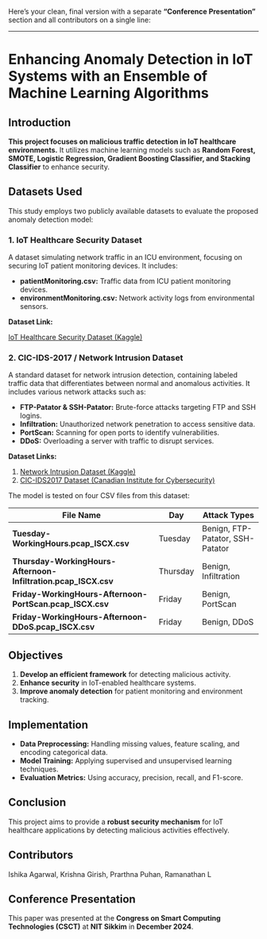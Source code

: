 Here’s your clean, final version with a separate **“Conference Presentation”** section and all contributors on a single line:

---

# Enhancing Anomaly Detection in IoT Systems with an Ensemble of Machine Learning Algorithms

## Introduction

**This project focuses on malicious traffic detection in IoT healthcare environments.** It utilizes machine learning models such as **Random Forest, SMOTE, Logistic Regression, Gradient Boosting Classifier, and Stacking Classifier** to enhance security.

## Datasets Used

This study employs two publicly available datasets to evaluate the proposed anomaly detection model:

### **1. IoT Healthcare Security Dataset**

A dataset simulating network traffic in an ICU environment, focusing on securing IoT patient monitoring devices. It includes:

* **patientMonitoring.csv:** Traffic data from ICU patient monitoring devices.
* **environmentMonitoring.csv:** Network activity logs from environmental sensors.

**Dataset Link:**

[IoT Healthcare Security Dataset (Kaggle)](https://www.kaggle.com/datasets/faisalmalik/iot-healthcare-security-dataset)

### **2. CIC-IDS-2017 / Network Intrusion Dataset**

A standard dataset for network intrusion detection, containing labeled traffic data that differentiates between normal and anomalous activities. It includes various network attacks such as:

* **FTP-Patator & SSH-Patator:** Brute-force attacks targeting FTP and SSH logins.
* **Infiltration:** Unauthorized network penetration to access sensitive data.
* **PortScan:** Scanning for open ports to identify vulnerabilities.
* **DDoS:** Overloading a server with traffic to disrupt services.

**Dataset Links:**

1. [Network Intrusion Dataset (Kaggle)](https://www.kaggle.com/datasets/chethuhn/network-intrusion-dataset)
2. [CIC-IDS2017 Dataset (Canadian Institute for Cybersecurity)](https://www.unb.ca/cic/datasets/ids-2017.html)

The model is tested on four CSV files from this dataset:

| File Name                                                      | Day      | Attack Types                     |
| -------------------------------------------------------------- | -------- | -------------------------------- |
| **Tuesday-WorkingHours.pcap_ISCX.csv**                         | Tuesday  | Benign, FTP-Patator, SSH-Patator |
| **Thursday-WorkingHours-Afternoon-Infiltration.pcap_ISCX.csv** | Thursday | Benign, Infiltration             |
| **Friday-WorkingHours-Afternoon-PortScan.pcap_ISCX.csv**       | Friday   | Benign, PortScan                 |
| **Friday-WorkingHours-Afternoon-DDoS.pcap_ISCX.csv**           | Friday   | Benign, DDoS                     |

## Objectives

1. **Develop an efficient framework** for detecting malicious activity.
2. **Enhance security** in IoT-enabled healthcare systems.
3. **Improve anomaly detection** for patient monitoring and environment tracking.

## Implementation

* **Data Preprocessing:** Handling missing values, feature scaling, and encoding categorical data.
* **Model Training:** Applying supervised and unsupervised learning techniques.
* **Evaluation Metrics:** Using accuracy, precision, recall, and F1-score.

## Conclusion

This project aims to provide a **robust security mechanism** for IoT healthcare applications by detecting malicious activities effectively.

## Contributors

Ishika Agarwal, Krishna Girish, Prarthna Puhan, Ramanathan L

## Conference Presentation

This paper was presented at the **Congress on Smart Computing Technologies (CSCT)** at **NIT Sikkim** in **December 2024**.

